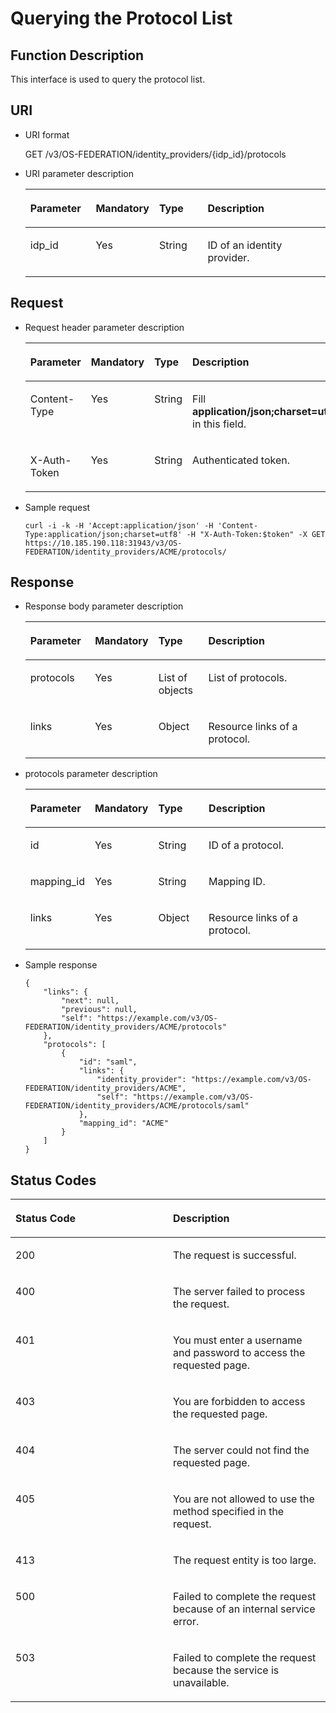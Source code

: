 # Querying the Protocol List<a name="en-us_topic_0057845644"></a>

## Function Description<a name="section30634034102834"></a>

This interface is used to query the protocol list.

## URI<a name="section52068019102834"></a>

-   URI format

    GET /v3/OS-FEDERATION/identity\_providers/\{idp\_id\}/protocols


-   URI parameter description

    <a name="table37148424111357"></a>
    <table><thead align="left"><tr id="row51867099111357"><th class="cellrowborder" valign="top" width="22.06%" id="mcps1.1.5.1.1"><p id="p40485495111357"><a name="p40485495111357"></a><a name="p40485495111357"></a><strong id="a6f95694edbbb43d8a152536754b86c82"><a name="a6f95694edbbb43d8a152536754b86c82"></a><a name="a6f95694edbbb43d8a152536754b86c82"></a>Parameter</strong></p>
    </th>
    <th class="cellrowborder" valign="top" width="17.26%" id="mcps1.1.5.1.2"><p id="p58099659111357"><a name="p58099659111357"></a><a name="p58099659111357"></a><strong id="a105e6ed8c3de4c5a9dde97ae5a71071e_1"><a name="a105e6ed8c3de4c5a9dde97ae5a71071e_1"></a><a name="a105e6ed8c3de4c5a9dde97ae5a71071e_1"></a>Mandatory</strong></p>
    </th>
    <th class="cellrowborder" valign="top" width="16.73%" id="mcps1.1.5.1.3"><p id="p8451968111357"><a name="p8451968111357"></a><a name="p8451968111357"></a><strong id="a703d34a49a2f4162bc1a1a439f655f95_1"><a name="a703d34a49a2f4162bc1a1a439f655f95_1"></a><a name="a703d34a49a2f4162bc1a1a439f655f95_1"></a>Type</strong></p>
    </th>
    <th class="cellrowborder" valign="top" width="43.95%" id="mcps1.1.5.1.4"><p id="p13520830111357"><a name="p13520830111357"></a><a name="p13520830111357"></a><strong id="b842352706114032"><a name="b842352706114032"></a><a name="b842352706114032"></a>Description</strong></p>
    </th>
    </tr>
    </thead>
    <tbody><tr id="row21445420111357"><td class="cellrowborder" valign="top" width="22.06%" headers="mcps1.1.5.1.1 "><p id="p59357426111357"><a name="p59357426111357"></a><a name="p59357426111357"></a>idp_id</p>
    </td>
    <td class="cellrowborder" valign="top" width="17.26%" headers="mcps1.1.5.1.2 "><p id="p43222201111357"><a name="p43222201111357"></a><a name="p43222201111357"></a>Yes</p>
    </td>
    <td class="cellrowborder" valign="top" width="16.73%" headers="mcps1.1.5.1.3 "><p id="p11337384111357"><a name="p11337384111357"></a><a name="p11337384111357"></a>String</p>
    </td>
    <td class="cellrowborder" valign="top" width="43.95%" headers="mcps1.1.5.1.4 "><p id="p45912936111357"><a name="p45912936111357"></a><a name="p45912936111357"></a>ID of an identity provider.</p>
    </td>
    </tr>
    </tbody>
    </table>


## **Request**<a name="section14876957102834"></a>

-   Request header parameter description

    <a name="table31432374102834"></a>
    <table><thead align="left"><tr id="row45139814102834"><th class="cellrowborder" valign="top" width="21.759999999999998%" id="mcps1.1.5.1.1"><p id="p32446352102834"><a name="p32446352102834"></a><a name="p32446352102834"></a><strong id="a3da1b7475f644c07832655d87318eb65"><a name="a3da1b7475f644c07832655d87318eb65"></a><a name="a3da1b7475f644c07832655d87318eb65"></a>Parameter</strong></p>
    </th>
    <th class="cellrowborder" valign="top" width="17.47%" id="mcps1.1.5.1.2"><p id="p10908883102834"><a name="p10908883102834"></a><a name="p10908883102834"></a><strong id="a105e6ed8c3de4c5a9dde97ae5a71071e_3"><a name="a105e6ed8c3de4c5a9dde97ae5a71071e_3"></a><a name="a105e6ed8c3de4c5a9dde97ae5a71071e_3"></a>Mandatory</strong></p>
    </th>
    <th class="cellrowborder" valign="top" width="16.72%" id="mcps1.1.5.1.3"><p id="p11204310102834"><a name="p11204310102834"></a><a name="p11204310102834"></a><strong id="a703d34a49a2f4162bc1a1a439f655f95_3"><a name="a703d34a49a2f4162bc1a1a439f655f95_3"></a><a name="a703d34a49a2f4162bc1a1a439f655f95_3"></a>Type</strong></p>
    </th>
    <th class="cellrowborder" valign="top" width="44.05%" id="mcps1.1.5.1.4"><p id="p35133889102834"><a name="p35133889102834"></a><a name="p35133889102834"></a><strong id="b842352706114032_1"><a name="b842352706114032_1"></a><a name="b842352706114032_1"></a>Description</strong></p>
    </th>
    </tr>
    </thead>
    <tbody><tr id="row27272765102834"><td class="cellrowborder" valign="top" width="21.759999999999998%" headers="mcps1.1.5.1.1 "><p id="p61610353102834"><a name="p61610353102834"></a><a name="p61610353102834"></a>Content-Type</p>
    </td>
    <td class="cellrowborder" valign="top" width="17.47%" headers="mcps1.1.5.1.2 "><p id="p24382726102834"><a name="p24382726102834"></a><a name="p24382726102834"></a>Yes</p>
    </td>
    <td class="cellrowborder" valign="top" width="16.72%" headers="mcps1.1.5.1.3 "><p id="p28843812102834"><a name="p28843812102834"></a><a name="p28843812102834"></a>String</p>
    </td>
    <td class="cellrowborder" valign="top" width="44.05%" headers="mcps1.1.5.1.4 "><p id="p54647410102834"><a name="p54647410102834"></a><a name="p54647410102834"></a>Fill <strong id="b842352706161331"><a name="b842352706161331"></a><a name="b842352706161331"></a>application/json;charset=utf8</strong> in this field.</p>
    </td>
    </tr>
    <tr id="row22064642102834"><td class="cellrowborder" valign="top" width="21.759999999999998%" headers="mcps1.1.5.1.1 "><p id="p42405596102834"><a name="p42405596102834"></a><a name="p42405596102834"></a>X-Auth-Token</p>
    </td>
    <td class="cellrowborder" valign="top" width="17.47%" headers="mcps1.1.5.1.2 "><p id="p12301242102834"><a name="p12301242102834"></a><a name="p12301242102834"></a>Yes</p>
    </td>
    <td class="cellrowborder" valign="top" width="16.72%" headers="mcps1.1.5.1.3 "><p id="p56876549102834"><a name="p56876549102834"></a><a name="p56876549102834"></a>String</p>
    </td>
    <td class="cellrowborder" valign="top" width="44.05%" headers="mcps1.1.5.1.4 "><p id="p43597732102834"><a name="p43597732102834"></a><a name="p43597732102834"></a>Authenticated token.</p>
    </td>
    </tr>
    </tbody>
    </table>


-   Sample request

    ```
    curl -i -k -H 'Accept:application/json' -H 'Content-Type:application/json;charset=utf8' -H "X-Auth-Token:$token" -X GET https://10.185.190.118:31943/v3/OS-FEDERATION/identity_providers/ACME/protocols/
    ```


## Response<a name="section41755392102834"></a>

-   Response body parameter description

    <a name="table18744076102834"></a>
    <table><thead align="left"><tr id="row63415676102834"><th class="cellrowborder" valign="top" width="21.772177217721772%" id="mcps1.1.5.1.1"><p id="p36396095102834"><a name="p36396095102834"></a><a name="p36396095102834"></a><strong id="b508006551079"><a name="b508006551079"></a><a name="b508006551079"></a>Parameter</strong></p>
    </th>
    <th class="cellrowborder" valign="top" width="17.241724172417243%" id="mcps1.1.5.1.2"><p id="p62402620102834"><a name="p62402620102834"></a><a name="p62402620102834"></a><strong id="a105e6ed8c3de4c5a9dde97ae5a71071e_5"><a name="a105e6ed8c3de4c5a9dde97ae5a71071e_5"></a><a name="a105e6ed8c3de4c5a9dde97ae5a71071e_5"></a>Mandatory</strong></p>
    </th>
    <th class="cellrowborder" valign="top" width="16.94169416941694%" id="mcps1.1.5.1.3"><p id="p21447449102834"><a name="p21447449102834"></a><a name="p21447449102834"></a><strong id="a703d34a49a2f4162bc1a1a439f655f95_5"><a name="a703d34a49a2f4162bc1a1a439f655f95_5"></a><a name="a703d34a49a2f4162bc1a1a439f655f95_5"></a>Type</strong></p>
    </th>
    <th class="cellrowborder" valign="top" width="44.04440444044405%" id="mcps1.1.5.1.4"><p id="p59521790102834"><a name="p59521790102834"></a><a name="p59521790102834"></a><strong id="b842352706114032_2"><a name="b842352706114032_2"></a><a name="b842352706114032_2"></a>Description</strong></p>
    </th>
    </tr>
    </thead>
    <tbody><tr id="row56535700102834"><td class="cellrowborder" valign="top" width="21.772177217721772%" headers="mcps1.1.5.1.1 "><p id="p15988994102834"><a name="p15988994102834"></a><a name="p15988994102834"></a>protocols</p>
    </td>
    <td class="cellrowborder" valign="top" width="17.241724172417243%" headers="mcps1.1.5.1.2 "><p id="p20040177102834"><a name="p20040177102834"></a><a name="p20040177102834"></a>Yes</p>
    </td>
    <td class="cellrowborder" valign="top" width="16.94169416941694%" headers="mcps1.1.5.1.3 "><p id="p12641673102834"><a name="p12641673102834"></a><a name="p12641673102834"></a>List of objects</p>
    </td>
    <td class="cellrowborder" valign="top" width="44.04440444044405%" headers="mcps1.1.5.1.4 "><p id="p17342577102834"><a name="p17342577102834"></a><a name="p17342577102834"></a>List of protocols.</p>
    </td>
    </tr>
    <tr id="row21865466102834"><td class="cellrowborder" valign="top" width="21.772177217721772%" headers="mcps1.1.5.1.1 "><p id="p26272350102834"><a name="p26272350102834"></a><a name="p26272350102834"></a>links</p>
    </td>
    <td class="cellrowborder" valign="top" width="17.241724172417243%" headers="mcps1.1.5.1.2 "><p id="p47685606102834"><a name="p47685606102834"></a><a name="p47685606102834"></a>Yes</p>
    </td>
    <td class="cellrowborder" valign="top" width="16.94169416941694%" headers="mcps1.1.5.1.3 "><p id="p37328891102834"><a name="p37328891102834"></a><a name="p37328891102834"></a>Object</p>
    </td>
    <td class="cellrowborder" valign="top" width="44.04440444044405%" headers="mcps1.1.5.1.4 "><p id="p3741316102834"><a name="p3741316102834"></a><a name="p3741316102834"></a>Resource links of a protocol.</p>
    </td>
    </tr>
    </tbody>
    </table>

-   protocols parameter description

    <a name="table33600724102858"></a>
    <table><thead align="left"><tr id="row58807483102858"><th class="cellrowborder" valign="top" width="21.17788221177882%" id="mcps1.1.5.1.1"><p id="p65785692102858"><a name="p65785692102858"></a><a name="p65785692102858"></a><strong id="b37426530113629"><a name="b37426530113629"></a><a name="b37426530113629"></a>Parameter</strong></p>
    </th>
    <th class="cellrowborder" valign="top" width="17.708229177082295%" id="mcps1.1.5.1.2"><p id="p27040837102858"><a name="p27040837102858"></a><a name="p27040837102858"></a><strong id="b67575779"><a name="b67575779"></a><a name="b67575779"></a>Mandatory</strong></p>
    </th>
    <th class="cellrowborder" valign="top" width="17.328267173282672%" id="mcps1.1.5.1.3"><p id="p42824223102858"><a name="p42824223102858"></a><a name="p42824223102858"></a><strong id="b1050479642"><a name="b1050479642"></a><a name="b1050479642"></a>Type</strong></p>
    </th>
    <th class="cellrowborder" valign="top" width="43.785621437856214%" id="mcps1.1.5.1.4"><p id="p46210066102858"><a name="p46210066102858"></a><a name="p46210066102858"></a><strong id="b14438018113629"><a name="b14438018113629"></a><a name="b14438018113629"></a>Description</strong></p>
    </th>
    </tr>
    </thead>
    <tbody><tr id="row52027845102858"><td class="cellrowborder" valign="top" width="21.17788221177882%" headers="mcps1.1.5.1.1 "><p id="p53505888102858"><a name="p53505888102858"></a><a name="p53505888102858"></a>id</p>
    </td>
    <td class="cellrowborder" valign="top" width="17.708229177082295%" headers="mcps1.1.5.1.2 "><p id="p39009676102858"><a name="p39009676102858"></a><a name="p39009676102858"></a>Yes</p>
    </td>
    <td class="cellrowborder" valign="top" width="17.328267173282672%" headers="mcps1.1.5.1.3 "><p id="p5667184102858"><a name="p5667184102858"></a><a name="p5667184102858"></a>String</p>
    </td>
    <td class="cellrowborder" valign="top" width="43.785621437856214%" headers="mcps1.1.5.1.4 "><p id="p56388789102858"><a name="p56388789102858"></a><a name="p56388789102858"></a>ID of a protocol.</p>
    </td>
    </tr>
    <tr id="row37737059102858"><td class="cellrowborder" valign="top" width="21.17788221177882%" headers="mcps1.1.5.1.1 "><p id="p36802972102858"><a name="p36802972102858"></a><a name="p36802972102858"></a>mapping_id</p>
    </td>
    <td class="cellrowborder" valign="top" width="17.708229177082295%" headers="mcps1.1.5.1.2 "><p id="p28250761102858"><a name="p28250761102858"></a><a name="p28250761102858"></a>Yes</p>
    </td>
    <td class="cellrowborder" valign="top" width="17.328267173282672%" headers="mcps1.1.5.1.3 "><p id="p6610323102858"><a name="p6610323102858"></a><a name="p6610323102858"></a>String</p>
    </td>
    <td class="cellrowborder" valign="top" width="43.785621437856214%" headers="mcps1.1.5.1.4 "><p id="p65674145102858"><a name="p65674145102858"></a><a name="p65674145102858"></a>Mapping ID.</p>
    </td>
    </tr>
    <tr id="row54196397102858"><td class="cellrowborder" valign="top" width="21.17788221177882%" headers="mcps1.1.5.1.1 "><p id="p27832061102858"><a name="p27832061102858"></a><a name="p27832061102858"></a>links</p>
    </td>
    <td class="cellrowborder" valign="top" width="17.708229177082295%" headers="mcps1.1.5.1.2 "><p id="p39804486102858"><a name="p39804486102858"></a><a name="p39804486102858"></a>Yes</p>
    </td>
    <td class="cellrowborder" valign="top" width="17.328267173282672%" headers="mcps1.1.5.1.3 "><p id="p2937903102858"><a name="p2937903102858"></a><a name="p2937903102858"></a>Object</p>
    </td>
    <td class="cellrowborder" valign="top" width="43.785621437856214%" headers="mcps1.1.5.1.4 "><p id="p36643552102858"><a name="p36643552102858"></a><a name="p36643552102858"></a>Resource links of a protocol.</p>
    </td>
    </tr>
    </tbody>
    </table>

-   Sample response

    ```
    {
        "links": {
            "next": null,
            "previous": null,
            "self": "https://example.com/v3/OS-FEDERATION/identity_providers/ACME/protocols"
        },
        "protocols": [
            {
                "id": "saml",
                "links": {
                    "identity_provider": "https://example.com/v3/OS-FEDERATION/identity_providers/ACME",
                    "self": "https://example.com/v3/OS-FEDERATION/identity_providers/ACME/protocols/saml"
                },
                "mapping_id": "ACME"
            }
        ]
    }
    ```


## Status Codes<a name="section49506819102834"></a>

<a name="table50629427102834"></a>
<table><thead align="left"><tr id="row51403085102834"><th class="cellrowborder" valign="top" width="50%" id="mcps1.1.3.1.1"><p id="p2900329102834"><a name="p2900329102834"></a><a name="p2900329102834"></a><strong id="b37151362163018"><a name="b37151362163018"></a><a name="b37151362163018"></a>Status Code</strong></p>
</th>
<th class="cellrowborder" valign="top" width="50%" id="mcps1.1.3.1.2"><p id="p33600122102834"><a name="p33600122102834"></a><a name="p33600122102834"></a><strong id="b38470707163018"><a name="b38470707163018"></a><a name="b38470707163018"></a>Description</strong></p>
</th>
</tr>
</thead>
<tbody><tr id="row37255400102834"><td class="cellrowborder" valign="top" width="50%" headers="mcps1.1.3.1.1 "><p id="p64897434102834"><a name="p64897434102834"></a><a name="p64897434102834"></a>200</p>
</td>
<td class="cellrowborder" valign="top" width="50%" headers="mcps1.1.3.1.2 "><p id="p22200825102834"><a name="p22200825102834"></a><a name="p22200825102834"></a>The request is successful.</p>
</td>
</tr>
<tr id="row65589700102834"><td class="cellrowborder" valign="top" width="50%" headers="mcps1.1.3.1.1 "><p id="p11165521102834"><a name="p11165521102834"></a><a name="p11165521102834"></a>400</p>
</td>
<td class="cellrowborder" valign="top" width="50%" headers="mcps1.1.3.1.2 "><p id="p31991998102834"><a name="p31991998102834"></a><a name="p31991998102834"></a>The server failed to process the request.</p>
</td>
</tr>
<tr id="row19492528102834"><td class="cellrowborder" valign="top" width="50%" headers="mcps1.1.3.1.1 "><p id="p35390929102834"><a name="p35390929102834"></a><a name="p35390929102834"></a>401</p>
</td>
<td class="cellrowborder" valign="top" width="50%" headers="mcps1.1.3.1.2 "><p id="p48092966102834"><a name="p48092966102834"></a><a name="p48092966102834"></a>You must enter a username and password to access the requested page.</p>
</td>
</tr>
<tr id="row30183511102834"><td class="cellrowborder" valign="top" width="50%" headers="mcps1.1.3.1.1 "><p id="p28945366102834"><a name="p28945366102834"></a><a name="p28945366102834"></a>403</p>
</td>
<td class="cellrowborder" valign="top" width="50%" headers="mcps1.1.3.1.2 "><p id="p62873342102834"><a name="p62873342102834"></a><a name="p62873342102834"></a>You are forbidden to access the requested page.</p>
</td>
</tr>
<tr id="row28989168102834"><td class="cellrowborder" valign="top" width="50%" headers="mcps1.1.3.1.1 "><p id="p66421287102834"><a name="p66421287102834"></a><a name="p66421287102834"></a>404</p>
</td>
<td class="cellrowborder" valign="top" width="50%" headers="mcps1.1.3.1.2 "><p id="p11415195102834"><a name="p11415195102834"></a><a name="p11415195102834"></a>The server could not find the requested page.</p>
</td>
</tr>
<tr id="row35627895102834"><td class="cellrowborder" valign="top" width="50%" headers="mcps1.1.3.1.1 "><p id="p178384102834"><a name="p178384102834"></a><a name="p178384102834"></a>405</p>
</td>
<td class="cellrowborder" valign="top" width="50%" headers="mcps1.1.3.1.2 "><p id="p14449178102834"><a name="p14449178102834"></a><a name="p14449178102834"></a>You are not allowed to use the method specified in the request.</p>
</td>
</tr>
<tr id="row62933745102834"><td class="cellrowborder" valign="top" width="50%" headers="mcps1.1.3.1.1 "><p id="p64468583102834"><a name="p64468583102834"></a><a name="p64468583102834"></a>413</p>
</td>
<td class="cellrowborder" valign="top" width="50%" headers="mcps1.1.3.1.2 "><p id="p54572705102834"><a name="p54572705102834"></a><a name="p54572705102834"></a>The request entity is too large.</p>
</td>
</tr>
<tr id="row21392299102834"><td class="cellrowborder" valign="top" width="50%" headers="mcps1.1.3.1.1 "><p id="p55054663102834"><a name="p55054663102834"></a><a name="p55054663102834"></a>500</p>
</td>
<td class="cellrowborder" valign="top" width="50%" headers="mcps1.1.3.1.2 "><p id="p30242715102834"><a name="p30242715102834"></a><a name="p30242715102834"></a>Failed to complete the request because of an internal service error.</p>
</td>
</tr>
<tr id="row3748986102834"><td class="cellrowborder" valign="top" width="50%" headers="mcps1.1.3.1.1 "><p id="p35232470102834"><a name="p35232470102834"></a><a name="p35232470102834"></a>503</p>
</td>
<td class="cellrowborder" valign="top" width="50%" headers="mcps1.1.3.1.2 "><p id="p35257855102834"><a name="p35257855102834"></a><a name="p35257855102834"></a>Failed to complete the request because the service is unavailable.</p>
</td>
</tr>
</tbody>
</table>

